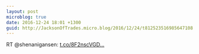 ```yaml
---
layout: post
microblog: true
date: 2016-12-24 18:01 +1300
guid: http://JacksonOfTrades.micro.blog/2016/12/24/t812523516985647108.html
---
```

RT @shenanigansen: [t.co/8F2nscVGD...](https://t.co/8F2nscVGDG)

